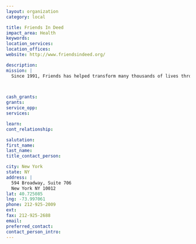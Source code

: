 ```yaml
---
layout: organization
category: local

title: Friends In Deed
impact_area: Health
keywords: 
location_services: 
location_offices: 
website: http://www.friendsindeed.org/

description: 
mission: |
  Since 1991, Friends has helped transform many thousands of lives through our programs and services. We provide emotional support for anyone with a diagnosis of HIV/AIDS, cancer or other life-threatening physical illnesses... their family, friends, and caregivers... and anyone dealing with grief and bereavement. And we run a major HIV prevention program for teens in NYC public schools.

  

cash_grants: 
grants: 
service_opp: 
services: 

learn: 
cont_relationship: 

salutation: 
first_name: 
last_name: 
title_contact_person: 

city: New York
state: NY
address: |
  594 Broadway, Suite 706     
  New York NY 10012
lat: 40.725085
lng: -73.997061
phone: 212-925-2009
ext: 
fax: 212-925-2688
email: 
preferred_contact: 
contact_person_intro: 
---
```

